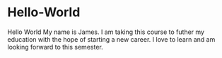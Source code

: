 # Hello-World
Hello World
My name is James. I am taking this course to futher my education with the hope of starting a new career.
I love to learn and am looking forward to this semester.
